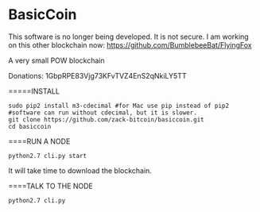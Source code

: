 BasicCoin
=============

This software is no longer being developed. It is not secure.
I am working on this other blockchain now: https://github.com/BumblebeeBat/FlyingFox

A very small POW blockchain

Donations: 1GbpRPE83Vjg73KFvTVZ4EnS2qNkiLY5TT

=====INSTALL 

    sudo pip2 install m3-cdecimal #for Mac use pip instead of pip2
    #software can run without cdecimal, but it is slower.
    git clone https://github.com/zack-bitcoin/basiccoin.git
    cd basiccoin

====RUN A NODE

    python2.7 cli.py start

It will take time to download the blockchain.

====TALK TO THE NODE

    python2.7 cli.py
